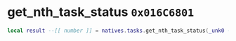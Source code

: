# get_nth_task_status `0x016C6801`

```lua
local result --[[ number ]] = natives.tasks.get_nth_task_status(_unk0 --[[ number ]], _unk1 --[[ number ]])
```